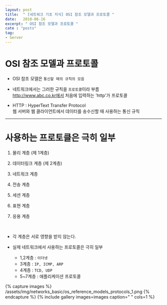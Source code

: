 ```yaml
---
layout: post
title:  " [네트워크 기초 지식] OSI 참조 모델과 프로토콜 "
date:   2018-06-16
excerpt: " OSI 참조 모델과 프로토콜 "
cate : "posts"
tag:
- Server
---
```


# OSI 참조 모델과 프로토콜

* OSI 참조 모델은 `통신할 때의 규칙의 모음` 

* 네트워크에서는 그러한 규칙을 `프로토콜`이라 부름 <br> http://www.abc.co.kr에서 처음에 입력하는 'http'가 프로토콜

* HTTP : HyperText Transfer Protocol <br> 웹 서버와 웹 클라이언트에서 데이터를 송수신할 때 사용하는 통신 규칙

---

# 사용하는 프로토클은 극히 일부

1. 물리 계층 (제 1계층)

2. 데이터링크 계층 (제 2계층)

3. 네트워크 계층

4. 전송 계층

5. 세션 계층

6. 표현 계층

7. 응용 계층

<br>

* 각 계층은 서로 영향을 받지 않는다.

* 실제 네트워크에서 사용하는 프로토콜은 극히 일부
    - 1,2계층 : `이더넷`
    - 3계층 : `IP, ICMP, ARP`
    - 4계층 : `TCD, UDP`
    - 5~7계층 :  애플리케이션 프로토콜



{% capture images %}
    /assets/img/networks_basic/os_reference_models_protocols_1.png
{% endcapture %}
{% include gallery images=images caption=" " cols=1 %}


